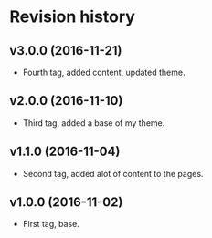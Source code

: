 Revision history
=======================================

v3.0.0 (2016-11-21)
---------------------------------------

* Fourth tag, added content, updated theme.

v2.0.0 (2016-11-10)
---------------------------------------

* Third tag, added a base of my theme.

v1.1.0 (2016-11-04)
---------------------------------------

* Second tag, added alot of content to the pages.

v1.0.0 (2016-11-02)
---------------------------------------

* First tag, base.
